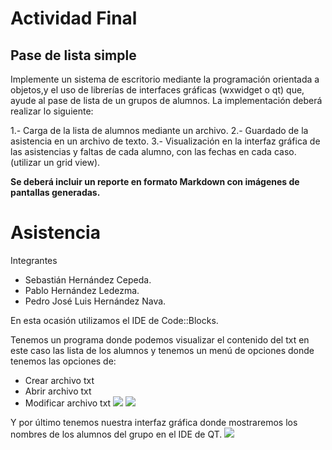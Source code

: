 # Actividad Final
## Pase de lista simple

Implemente un sistema de escritorio mediante la programación orientada a objetos,y el uso de librerías de interfaces gráficas (wxwidget o qt) que, ayude al pase de lista de un grupos de alumnos. La implementación deberá realizar lo siguiente:

1.- Carga de la lista de alumnos mediante un archivo.
2.- Guardado de la asistencia en un archivo de texto.
3.- Visualización en la interfaz gráfica de las asistencias y faltas de cada alumno, con las fechas en cada caso. (utilizar un grid view).

**Se deberá incluir un reporte en formato Markdown con imágenes de pantallas generadas.**
# Asistencia

Integrantes

  - Sebastián Hernández Cepeda.
  - Pablo Hernández Ledezma.
  - Pedro José Luis Hernández Nava.

En esta ocasión utilizamos el  IDE de Code::Blocks.

Tenemos un programa donde podemos visualizar el contenido del txt en este caso las lista de los alumnos y tenemos un menú de opciones donde tenemos las opciones de:
- Crear archivo txt
- Abrir archivo txt
- Modificar archivo txt
![](https://raw.githubusercontent.com/UPV-Programacion-Orientada-a-Objetos/actividad-final-simple-pase-lista-team-4/master/im1.png)
![](https://raw.githubusercontent.com/UPV-Programacion-Orientada-a-Objetos/actividad-final-simple-pase-lista-team-4/master/im4.png)

Y por último tenemos nuestra interfaz gráfica donde mostraremos los nombres de los alumnos del grupo en el IDE de QT.
![](https://raw.githubusercontent.com/UPV-Programacion-Orientada-a-Objetos/actividad-final-simple-pase-lista-team-4/master/imagen_1_1.png)
